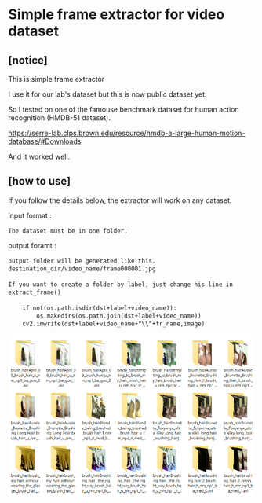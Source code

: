 Simple frame extractor for video dataset
=======================================

[notice]
--------------
This is simple frame extractor 

I use it for our lab's dataset but this is now public dataset yet.

So I tested on one of the famouse benchmark dataset for human action recognition (HMDB-51 dataset). 

https://serre-lab.clps.brown.edu/resource/hmdb-a-large-human-motion-database/#Downloads

And it worked well.

[how to use]
---------------

If you follow the details below, the extractor will work on any dataset.

input format :

    The dataset must be in one folder.

output foramt : 

    output folder will be generated like this.
    destination_dir/video_name/frame000001.jpg 
    
    If you want to create a folder by label, just change his line in extract_frame()
    
        if not(os.path.isdir(dst+label+video_name)):
            os.makedirs(os.path.join(dst+label+video_name))
        cv2.imwrite(dst+label+video_name+"\\"+fr_name,image)
    
![캡처](output.png)

